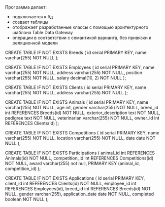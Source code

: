 Программа делает:
- подключается к бд
- создает таблицы
- отображает разработанные классы с помощью архитектурного шаблона Table Data Gateway
- операции в соответствии с семантикой варианта, без привязки к реляционной модели

CREATE TABLE IF NOT EXISTS Breeds (
  id serial PRIMARY KEY,
  name varchar(255) NOT NULL
);

CREATE TABLE IF NOT EXISTS Employees (
  id serial PRIMARY KEY,
  name varchar(255) NOT NULL,
  address varchar(255) NOT NULL,
  position varchar(255) NOT NULL,
  salary decimal(10, 2) NOT NULL
);

CREATE TABLE IF NOT EXISTS Clients (
  id serial PRIMARY KEY,
  name varchar(255) NOT NULL,
  address varchar(255) NOT NULL
);

CREATE TABLE IF NOT EXISTS Animals (
  id serial PRIMARY KEY,
  name varchar(255) NOT NULL,
  age int,
  gender varchar(255) NOT NULL,
  breed_id int REFERENCES Breeds(id) NOT NULL,
  exterior_description text NOT NULL,
  pedigree text NOT NULL,
  veterinarian varchar(255) NOT NULL,
  owner_id int REFERENCES Clients(id)
);

CREATE TABLE IF NOT EXISTS Competitions (
  id serial PRIMARY KEY,
  name varchar(255) NOT NULL,
  location varchar(255) NOT NULL,
  date date NOT NULL
);

CREATE TABLE IF NOT EXISTS Participations (
  animal_id int REFERENCES Animals(id) NOT NULL,
  competition_id int REFERENCES Competitions(id) NOT NULL,
  award varchar(255) not null,
  PRIMARY KEY (animal_id, competition_id)
);

CREATE TABLE IF NOT EXISTS Applications (
  id serial PRIMARY KEY,
  client_id int REFERENCES Clients(id) NOT NULL,
  employee_id int REFERENCES Employees(id),
  breed_id int REFERENCES Breeds(id) NOT NULL,
  gender varchar(255),
  application_date date NOT NULL,
  completed boolean NOT NULL
);




